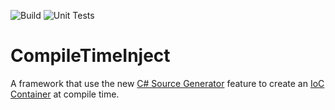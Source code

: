 ![Build](https://github.com/git-custom-code/CompileTimeInject/workflows/Build/badge.svg)
![Unit Tests](https://github.com/git-custom-code/CompileTimeInject/workflows/Unit%20Tests/badge.svg)

# CompileTimeInject

A framework that use the new [C# Source Generator](https://devblogs.microsoft.com/dotnet/introducing-c-source-generators/) feature to create an [IoC Container](https://www.palmmedia.de/Blog/2011/8/30/ioc-container-benchmark-performance-comparison) at compile time.
